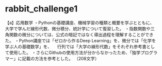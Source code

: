 # rabbit_challenge1
【a】応用数学 
・Pythonの基礎講座、機械学習の種類と概要を学ぶとともに、大学で学んだ線形代数、微分積分、統計学について復習した。
・指数関数や三角関数の微分については、公式の暗記ではなく導出過程を理解することができた。
・Python講座では「ゼロから作るDeep Learning」を、微分では「化学を学ぶ人の基礎数学」を、
　行列では「大学の線形代数」をそれぞれ参考書として使用した。
・さらにGithubの使用方法が分からなかったため、「独学プログラマー」に記載の方法を参考とした。
（208文字）
